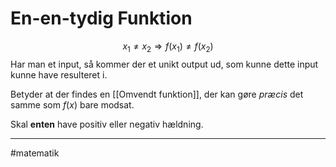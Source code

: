 # En-en-tydig Funktion
$$x_1 \neq x_2 \Rightarrow f(x_1) \neq f(x_2)$$
Har man et input, så kommer der et unikt output ud, som kunne dette input kunne have resulteret i.

Betyder at der findes en [[Omvendt funktion]], der kan gøre *præcis* det samme som $f(x)$ bare modsat.

Skal **enten** have positiv eller negativ hældning.

---
#matematik 